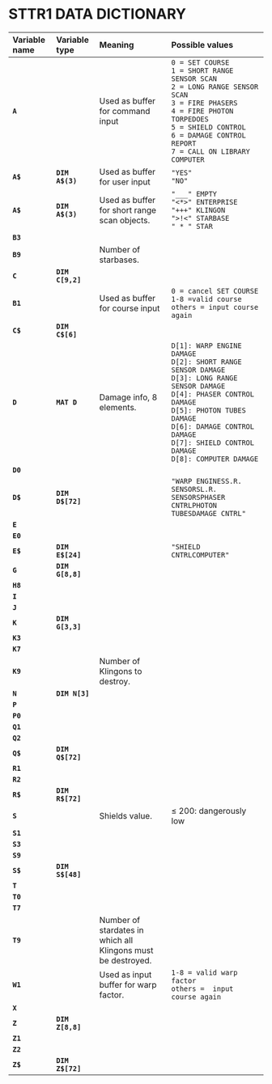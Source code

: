 # STTR1 DATA DICTIONARY

|Variable name|Variable type|Meaning|Possible values|
|:---|:---|:---|:---|
|__`A`__||Used as buffer for command input|`0 = SET COURSE`<br>`1 = SHORT RANGE SENSOR SCAN`<br>`2 = LONG RANGE SENSOR SCAN`<br>`3 = FIRE PHASERS`<br>`4 = FIRE PHOTON TORPEDOES`<br>`5 = SHIELD CONTROL`<br>`6 = DAMAGE CONTROL REPORT`<br>`7 = CALL ON LIBRARY COMPUTER`<br>|
|__`A$`__|__`DIM A$(3)`__|Used as buffer for user input|`"YES"`<br>`"NO"` |
|__`A$`__|__`DIM A$(3)`__|Used as buffer for short range scan objects.|`"___" EMPTY`<br>`"<*>" ENTERPRISE`<br>`"+++" KLINGON`<br>`">!<" STARBASE`<br>`" * " STAR`|
|__`B3`__||||
|__`B9`__||Number of starbases.||
|__`C`__|__`DIM C[9,2]`__|||
|__`B1`__||Used as buffer for course input|`0 = cancel SET COURSE`<br>`1-8 =valid course`<br>`others = input course again`|
|__`C$`__|__`DIM C$[6]`__|||
|__`D`__|__`MAT D`__|Damage info, 8 elements.|`D[1]: WARP ENGINE DAMAGE`<br>`D[2]: SHORT RANGE SENSOR DAMAGE`<br>`D[3]: LONG RANGE SENSOR DAMAGE`<br>`D[4]: PHASER CONTROL DAMAGE`<br>`D[5]: PHOTON TUBES DAMAGE`<br>`D[6]: DAMAGE CONTROL DAMAGE`<br>`D[7]: SHIELD CONTROL DAMAGE`<br>`D[8]: COMPUTER DAMAGE`<br>|
|__`D0`__||||
|__`D$`__|__`DIM D$[72]`__||`"WARP ENGINESS.R. SENSORSL.R. SENSORSPHASER CNTRLPHOTON TUBESDAMAGE CNTRL"`|
|__`E`__||||
|__`E0`__||||
|__`E$`__|__`DIM E$[24]`__||`"SHIELD CNTRLCOMPUTER"`|
|__`G`__|__`DIM G[8,8]`__|||
|__`H8`__||||
|__`I`__||||
|__`J`__||||
|__`K`__|__`DIM G[3,3]`__|||
|__`K3`__||||
|__`K7`__||||
|__`K9`__||Number of Klingons to destroy.||
|__`N`__|__`DIM N[3]`__|||
|__`P`__||||
|__`P0`__||||
|__`Q1`__||||
|__`Q2`__||||
|__`Q$`__|__`DIM Q$[72]`__|||
|__`R1`__||||
|__`R2`__||||
|__`R$`__|__`DIM R$[72]`__|||
|__`S`__||Shields value.|&le; 200: dangerously low|
|__`S1`__||||
|__`S3`__||||
|__`S9`__||||
|__`S$`__|__`DIM S$[48]`__|||
|__`T`__||||
|__`T0`__||||
|__`T7`__||||
|__`T9`__||Number of stardates in which all Klingons must be destroyed.||
|__`W1`__||Used as input buffer for warp factor.|`1-8 = valid warp factor`<br>`others =  input course again`|
|__`X`__||||
|__`Z`__|__`DIM Z[8,8]`__|||
|__`Z1`__||||
|__`Z2`__||||
|__`Z$`__|__`DIM Z$[72]`__|||
